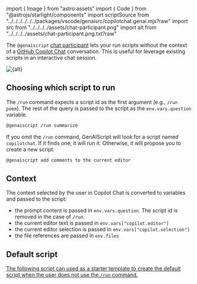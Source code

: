 
import { Image } from "astro:assets"
import { Code } from "@astrojs/starlight/components"
import scriptSource from "../../../../../../packages/vscode/genaisrc/copilotchat.genai.mjs?raw"
import src from "../../../../assets/chat-participant.png"
import alt from "../../../../assets/chat-participant.png.txt?raw"

The `@genaiscript` [chat participant](https://code.visualstudio.com/api/extension-guides/chat#parts-of-the-chat-user-experience) lets your run scripts without the context
of a [GitHub Copilot Chat](https://marketplace.visualstudio.com/items?itemName=GitHub.copilot-chat) conversation.
This is useful for leverage existing scripts in an interactive chat session.

<Image src={src} alt={alt} />

## Choosing which script to run

The `/run` command expects a script id as the first argument (e.g., `/run poem`). The rest of the query is
passed to the script as the `env.vars.question` variable.

```sh
@genaiscript /run summarize
```

If you omit the `/run` command, GenAIScript will look for a script named `copilotchat`. If it finds one, it will run it.
Otherwise, it will propose you to create a new script.

```sh
@genaiscript add comments to the current editor
```

## Context

The context selected by the user in Copilot Chat is converted to variables and passed to the script:

-   the prompt content is passed in `env.vars.question`. The script id is removed in the case of `/run`.
-   the current editor text is passed in `env.vars["copilot.editor"]`
-   the current editor selection is passed in `env.vars["copilot.selection"]`
-   the file references are passed in `env.files`

## Default script <a id="copilotchat" href="" />

The following script can used as a starter template to create the default script when the user does not use the `/run` command.

<Code
    code={scriptSource}
    wrap={true}
    lang="ts"
    title="genaisrc/copilotchat.genai.mts"
/>

